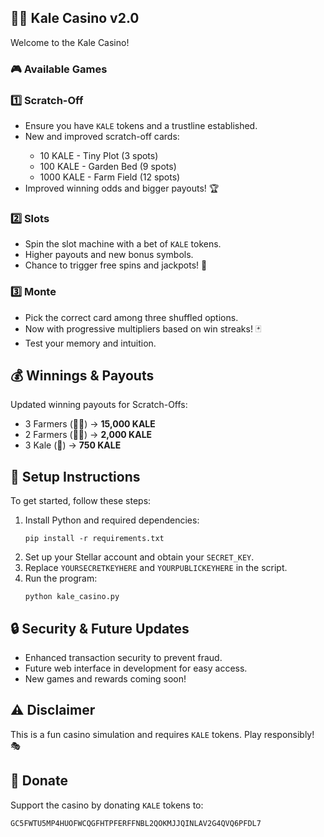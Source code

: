<h2 class="emoji">🎲🥬 Kale Casino v2.0</h2>
<p>Welcome to the Kale Casino!</p>

<h3>🎮 Available Games</h3>

<h3>1️⃣ Scratch-Off</h3>
<ul>
    <li>Ensure you have <code>KALE</code> tokens and a trustline established.</li>
    <li>New and improved scratch-off cards:</li>
    <ul>
        <li>10 KALE - Tiny Plot (3 spots)</li>
        <li>100 KALE - Garden Bed (9 spots)</li>
        <li>1000 KALE - Farm Field (12 spots)</li>
    </ul>
    <li>Improved winning odds and bigger payouts! 🏆</li>
</ul>

<h3>2️⃣ Slots</h3>
<ul>
    <li>Spin the slot machine with a bet of <code>KALE</code> tokens.</li>
    <li>Higher payouts and new bonus symbols.</li>
    <li>Chance to trigger free spins and jackpots! 🎰</li>
</ul>

<h3>3️⃣ Monte</h3>
<ul>
    <li>Pick the correct card among three shuffled options.</li>
    <li>Now with progressive multipliers based on win streaks! 🃏</li>
    <li>Test your memory and intuition.</li>
</ul>

<h2 class="emoji">💰 Winnings & Payouts</h2>
<p>Updated winning payouts for Scratch-Offs:</p>
<ul>
    <li>3 Farmers (👩‍🌾) → <strong>15,000 KALE</strong></li>
    <li>2 Farmers (👩‍🌾) → <strong>2,000 KALE</strong></li>
    <li>3 Kale (🥬) → <strong>750 KALE</strong></li>
</ul>

<h2 class="emoji">🔧 Setup Instructions</h2>
<p>To get started, follow these steps:</p>
<ol>
    <li>Install Python and required dependencies:</li>
    <pre><code>pip install -r requirements.txt</code></pre>
    <li>Set up your Stellar account and obtain your <code>SECRET_KEY</code>.</li>
    <li>Replace <code>YOURSECRETKEYHERE</code> and <code>YOURPUBLICKEYHERE</code> in the script.</li>
    <li>Run the program:</li>
    <pre><code>python kale_casino.py</code></pre>
</ol>

<h2 class="emoji">🔒 Security & Future Updates</h2>
<ul>
    <li>Enhanced transaction security to prevent fraud.</li>
    <li>Future web interface in development for easy access.</li>
    <li>New games and rewards coming soon!</li>
</ul>

<h2 class="emoji">⚠️ Disclaimer</h2>
<p>This is a fun casino simulation and requires <code>KALE</code> tokens. Play responsibly! 🎭</p>

<h2 class="emoji">🙏 Donate</h2>
<p>Support the casino by donating <code>KALE</code> tokens to:</p>
<pre><code>GC5FWTU5MP4HUOFWCQGFHTPFERFFNBL2QOKMJJQINLAV2G4QVQ6PFDL7</code></pre>
